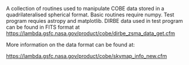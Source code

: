 A collection of routines used to manipulate COBE data stored in a quadrilateralised spherical format. Basic routines require numpy. Test program requies astropy and matplotlib. DIRBE data used in test program can be found in FITS format at https://lambda.gsfc.nasa.gov/product/cobe/dirbe_zsma_data_get.cfm

More information on the data format can be found at:

https://lambda.gsfc.nasa.gov/product/cobe/skymap_info_new.cfm
